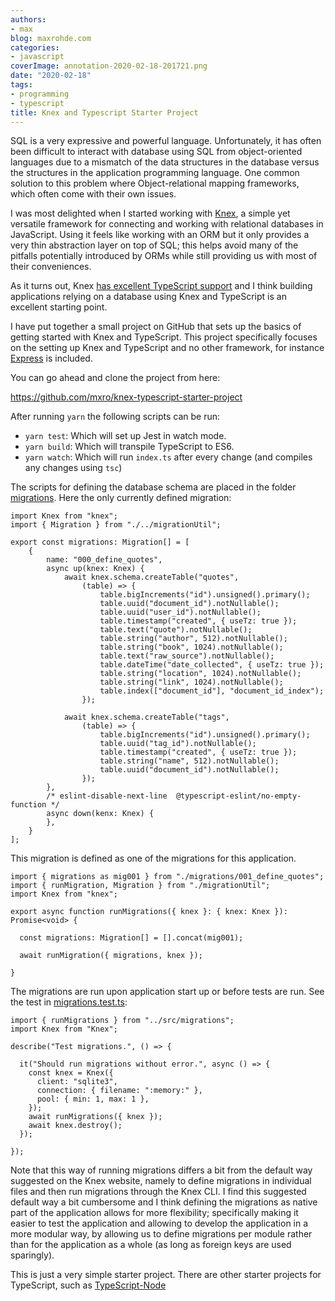 ```yaml
---
authors:
- max
blog: maxrohde.com
categories:
- javascript
coverImage: annotation-2020-02-18-201721.png
date: "2020-02-18"
tags:
- programming
- typescript
title: Knex and Typescript Starter Project
---
```


SQL is a very expressive and powerful language. Unfortunately, it has often been difficult to interact with database using SQL from object-oriented languages due to a mismatch of the data structures in the database versus the structures in the application programming language. One common solution to this problem where Object-relational mapping frameworks, which often come with their own issues.

I was most delighted when I started working with [Knex](http://knexjs.org/), a simple yet versatile framework for connecting and working with relational databases in JavaScript. Using it feels like working with an ORM but it only provides a very thin abstraction layer on top of SQL; this helps avoid many of the pitfalls potentially introduced by ORMs while still providing us with most of their conveniences.

As it turns out, Knex [has excellent TypeScript support](http://knexjs.org/#typescript-support) and I think building applications relying on a database using Knex and TypeScript is an excellent starting point.

I have put together a small project on GitHub that sets up the basics of getting started with Knex and TypeScript. This project specifically focuses on the setting up Knex and TypeScript and no other framework, for instance [Express](https://expressjs.com/) is included.

You can go ahead and clone the project from here:

https://github.com/mxro/knex-typescript-starter-project

After running `yarn` the following scripts can be run:

- `yarn test`: Which will set up Jest in watch mode.
- `yarn build`: Which will transpile TypeScript to ES6.
- `yarn watch`: Which will run `index.ts` after every change (and compiles any changes using `tsc`)

The scripts for defining the database schema are placed in the folder [migrations](https://github.com/mxro/knex-typescript-starter-project/tree/master/src/migrations). Here the only currently defined migration:

```
import Knex from "knex";
import { Migration } from "./../migrationUtil";

export const migrations: Migration[] = [
    {
        name: "000_define_quotes",
        async up(knex: Knex) {
            await knex.schema.createTable("quotes",
                (table) => {
                    table.bigIncrements("id").unsigned().primary();
                    table.uuid("document_id").notNullable();
                    table.uuid("user_id").notNullable();
                    table.timestamp("created", { useTz: true });
                    table.text("quote").notNullable();
                    table.string("author", 512).notNullable();
                    table.string("book", 1024).notNullable();
                    table.text("raw_source").notNullable();
                    table.dateTime("date_collected", { useTz: true });
                    table.string("location", 1024).notNullable();
                    table.string("link", 1024).notNullable();
                    table.index(["document_id"], "document_id_index");
                });

            await knex.schema.createTable("tags",
                (table) => {
                    table.bigIncrements("id").unsigned().primary();
                    table.uuid("tag_id").notNullable();
                    table.timestamp("created", { useTz: true });
                    table.string("name", 512).notNullable();
                    table.uuid("document_id").notNullable();
                });
        },
        /* eslint-disable-next-line  @typescript-eslint/no-empty-function */
        async down(kenx: Knex) {
        },
    }
];
```

This migration is defined as one of the migrations for this application.

```
import { migrations as mig001 } from "./migrations/001_define_quotes";
import { runMigration, Migration } from "./migrationUtil";
import Knex from "knex";

export async function runMigrations({ knex }: { knex: Knex }): Promise<void> {

  const migrations: Migration[] = [].concat(mig001);

  await runMigration({ migrations, knex });

}
```

The migrations are run upon application start up or before tests are run. See the test in [migrations.test.ts](https://github.com/mxro/knex-typescript-starter-project/blob/master/test/migrations.test.ts):

```
import { runMigrations } from "../src/migrations";
import Knex from "Knex";

describe("Test migrations.", () => {

  it("Should run migrations without error.", async () => {
    const knex = Knex({
      client: "sqlite3",
      connection: { filename: ":memory:" },
      pool: { min: 1, max: 1 },
    });
    await runMigrations({ knex });
    await knex.destroy();
  });

});
```

Note that this way of running migrations differs a bit from the default way suggested on the Knex website, namely to define migrations in individual files and then run migrations through the Knex CLI. I find this suggested default way a bit cumbersome and I think defining the migrations as native part of the application allows for more flexibility; specifically making it easier to test the application and allowing to develop the application in a more modular way, by allowing us to define migrations per module rather than for the application as a whole (as long as foreign keys are used sparingly).

This is just a very simple starter project. There are other starter projects for TypeScript, such as [TypeScript-Node](https://github.com/microsoft/TypeScript-Node-Starter)